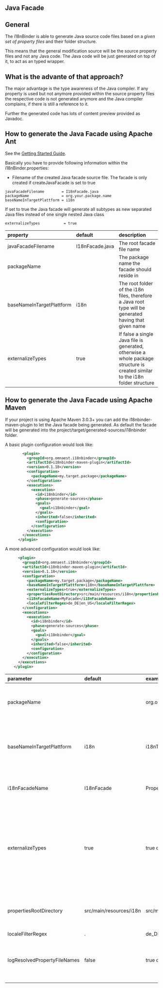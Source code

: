 Java Facade
-----------

## General

The i18nBinder is able to generate Java source code files based on a *given set of property files* and their folder structure.

This means that the general modification source will be the source property files and not any Java code. The Java code will be just generated on top of it, to act as an typed wrapper.

## What is the advante of that approach?

The major advantage is the type awareness of the Java compiler. If any property is used but not anymore provided within the source property files the respective code is not generated anymore and the Java compiler complains, if there is still a reference to it.

Further the generated code has lots of content preview provided as Javadoc.

## How to generate the Java Facade using Apache Ant

See the [Getting Started Guide](./GettingStarted.md).

Basically you have to provide following information within the i18nBinder.properties: 

* Filename of the created Java facade source file. The facade is only created if createJavaFacade is set to true

```
javaFacadeFilename        = I18nFacade.java
packageName               = org.your.package.name
baseNameInTargetPlattform = i18n
```

If set to true the Java facade will generate all subtypes as new separated Java files instead of one single nested Java class

```
externalizeTypes           = true
```

|property|default|description|
|:-------|:------|:----------|
|javaFacadeFilename|I18nFacade.java|The root facade file name|
|packageName|       |The package name the facade should reside in|
|baseNameInTargetPlattform|i18n   |The root folder of the i18n files, therefore a Java root type will be generated having that given name|
|externalizeTypes|true   |If false a single Java file is generated, otherwise a whole package structure is created similar to the i18n folder structure|

## How to generate the Java Facade using Apache Maven

If your project is using Apache Maven 3.0.3+ you can add the i18nbinder-maven-plugin to let the Java facade being generated.
As default the facade will be generated into the project/target/generated-sources/i18nbinder folder.

A basic plugin configuration would look like:

```xml
        <plugin>
          <groupId>org.omnaest.i18nbinder</groupId>
          <artifactId>i18nbinder-maven-plugin</artifactId>
          <version>0.1.18</version>
          <configuration>
            <packageName>my.target.package</packageName>
          </configuration>
          <executions>
            <execution>
              <id>i18nbinder</id>
              <phase>generate-sources</phase>
              <goals>
                <goal>i18nbinder</goal>
              </goals>
              <inherited>false</inherited>
              <configuration>
            </configuration>
          </execution>
        </executions>
      </plugin>
```

A more advanced configuration would look like:
```xml
      <plugin>
        <groupId>org.omnaest.i18nbinder</groupId>
        <artifactId>i18nbinder-maven-plugin</artifactId>
        <version>0.1.18</version> 
        <configuration>
          <packageName>my.target.package</packageName>
          <baseNameInTargetPlattform>i18n</baseNameInTargetPlattform>
          <externalizeTypes>true</externalizeTypes>
          <propertiesRootDirectory>src/main/resources/i18n</propertiesRootDirectory>
          <i18nFacadeName>MyFacade</i18nFacadeName>
          <localeFilterRegex>de_DE|en_US</localeFilterRegex>
        </configuration>
        <executions>
          <execution>
            <id>i18nbinder</id>
            <phase>generate-sources</phase>
            <goals> 
              <goal>i18nbinder</goal>
            </goals> 
            <inherited>false</inherited>
            <configuration>
          </configuration>
        </execution>
      </executions>
    </plugin>

```

|parameter|default|example|description|
|:--------|:------|:------|:----------|
|packageName|       |org.omnaest.i18nbinder.test|name of the package the Java facade is located in| 
|baseNameInTargetPlattform|i18n   |i18nTranslation|name of the generated Java type for the root folder the i18n source files|
|i18nFacadeName|I18nFacade|PropertyFacade|The name of the generated Java facade|
|externalizeTypes|true   |true or false|If false only one single Java file is generated with nested types, otherwise a package folder structure is created similar to the i18n folders|
|propertiesRootDirectory|src/main/resources/i18n|src/main/resources/properties|The location root of the i18n properties files|
|localeFilterRegex|.|de_DE|en_US|Filter for specific locales. If there are more locales available as code should be generated for this filter can be used. It is a    regular expression which should include all locales|
|logResolvedPropertyFileNames|false  |true or false|If set to true the i18nBinder logs which files are resolved and written|


